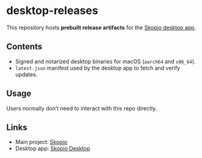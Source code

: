 # desktop-releases

This repository hosts **prebuilt release artifacts** for the [Skopio desktop app](https://github.com/Skopio-app/skopio/tree/main/apps/desktop).

## Contents
- Signed and notarized desktop binaries for macOS (`aarch64` and `x86_64`).
- `latest.json` manifest used by the desktop app to fetch and verify updates.

## Usage
Users normally don’t need to interact with this repo directly.

## Links
- Main project: [Skopio](https://github.com/Skopio-app/skopio)
- Desktop app: [Skopio Desktop](https://github.com/Skopio-app/skopio/tree/main/apps/desktop)
